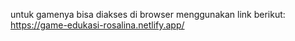 untuk gamenya bisa diakses di browser menggunakan link berikut:
https://game-edukasi-rosalina.netlify.app/
